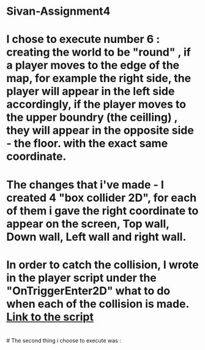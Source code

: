 # Sivan-Assignment4

# I chose to execute number 6 : creating the world to be "round" , if a player moves to the edge of the map, for example the right side, the player will appear in the left side accordingly, if the player moves to the upper boundry (the ceilling) , they will appear in the opposite side - the floor. with the exact same coordinate.
# The changes that i've made - I created 4 "box collider 2D", for each of them i gave the right coordinate to appear on the screen, Top wall, Down wall, Left wall and right wall.
# In order to catch the collision, I wrote in the player script under the "OnTriggerEnter2D" what to do when each of the collision is made. [Link to the script]()
<br>
# The second thing i choose to execute was : 
